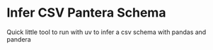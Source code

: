 # Infer CSV Pantera Schema
Quick little tool to run with uv to infer a csv schema with pandas and pandera
